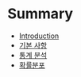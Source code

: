 # Summary

* [Introduction](README.md)
* [기본 사항](chapter1.md)
* [통계 분석](통계-분석.md)
* [확률분포](확률분포.md)

